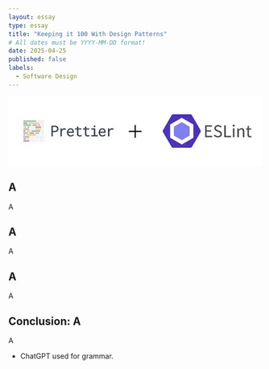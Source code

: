 ```yaml
---
layout: essay
type: essay
title: "Keeping it 100 With Design Patterns"
# All dates must be YYYY-MM-DD format!
date: 2025-04-25
published: false
labels:
  - Software Design
---
```


<img class="img-fluid" src="../img/pretter-eslint.jpg" style="display: block; margin: auto; height: auto; width: auto;">

## A

A

## A

A

## A

A

## Conclusion: A

A

* ChatGPT used for grammar.
